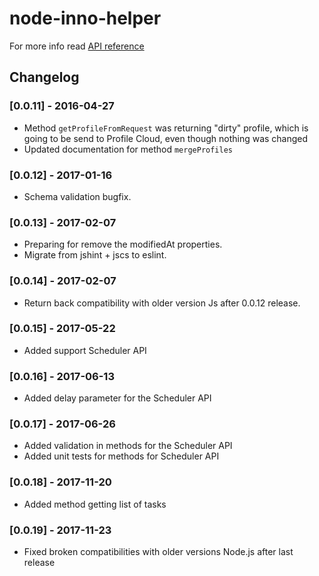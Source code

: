 # node-inno-helper

For more info read [API reference](http://public.innomdc.com/node-helper/)

## Changelog

### [0.0.11] - 2016-04-27
- Method ```getProfileFromRequest``` was returning "dirty" profile, which is going to be send to Profile Cloud, even though nothing was changed
- Updated documentation for method ```mergeProfiles```

### [0.0.12] - 2017-01-16
- Schema validation bugfix.

### [0.0.13] - 2017-02-07
- Preparing for remove the modifiedAt properties.
- Migrate from jshint + jscs to eslint.

### [0.0.14] - 2017-02-07
- Return back compatibility with older version Js after 0.0.12 release.

### [0.0.15] - 2017-05-22
- Added support Scheduler API

### [0.0.16] - 2017-06-13
- Added delay parameter for the Scheduler API

### [0.0.17] - 2017-06-26
- Added validation in methods for the Scheduler API
- Added unit tests for methods for Scheduler API

### [0.0.18] - 2017-11-20
- Added method getting list of tasks

### [0.0.19] - 2017-11-23
- Fixed broken compatibilities with older versions Node.js after last release
